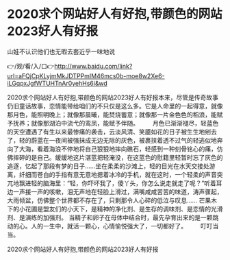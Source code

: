 # 2020求个网站好人有好抱,带颜色的网站2023好人有好报
山娃不认识他们也无暇去套近乎一味地说

👉/观/看/入/口👉http://www.baidu.com/link?url=aFQjCpKLyjmMkJDTPPmIM46mcs0b-moe8w2Xe6-iLGqpxJgfWTUHTnAr0yehHs6i&wd

2020求个网站好人有好抱,带颜色的网站2023好人有好报本来，尽管是传奇故事仍旧童话故事，恋情能带给咱们的不只仅是这么多。它是人命里的一起得意，就像那月色，能照明晚上；就像那晨曦，能焚烧蓄意；就像那一片金色色的稻浪，能赋予抚养；就像那湖泊中流弋的鸾凤，能赋予伴随。
　　月色已渐渐褪尽，轻蓝色的天空遭遇了有生以来最惨痛的袭击，云淡风清、笑靥如花的日子被生生地剜去了，轻的蔚蓝在一夜间被强抹成无边无际的灰色，被裹挟着透不过气的轻逃似地奔向了大海，看着海浪不停地将自己狠狠地摔向礁石，轻感到一种刻骨铭心的痛，仿佛摔碎的是自己。缓缓地这片湛蓝把轻淹没，在这蓝色的慰籍里轻暂时忘了灰色的追逐，忆起了那段有梦的日子……坐在柔柔的沙滩上，轻的目光在水天交接处游离，纤细而苍白的手指有意无意地摁着冰冷的手机，就在这时，一个轻柔的声音突兀地飘进轻的脑海里：“轻，你吓坏我了，傻丫头，你怎么说走就走了呢？”听着耳边一声接一声的咳嗽，泪无声地在轻脸上滑过，满嘴咸咸苦苦的味道，涛声骤起，大雨倾盆，仿佛整个世界都不存在了，只剩那令人心碎的低泣与叹息……
芒果木下的小花圃是盟友们的小天下，是精神的净化剂、是生存的调味剂、是恋情的光滑剂、是演练的加强剂。
当精子和卵子在母体中结合时，最先孕育出来的是一颗跳动的心。人的一生中，就活一颗心，心情愉悦强大了，一切都好了。
　　叮叮当当。

2020求个网站好人有好抱,带颜色的网站2023好人有好报
